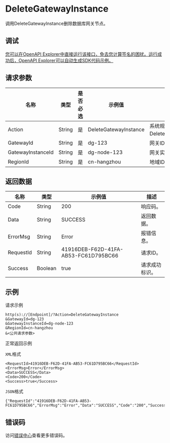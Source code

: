 # DeleteGatewayInstance

调用DeleteGatewayInstance删除数据库网关节点。

## 调试

[您可以在OpenAPI Explorer中直接运行该接口，免去您计算签名的困扰。运行成功后，OpenAPI Explorer可以自动生成SDK代码示例。](https://api.aliyun.com/#product=dg&api=DeleteGatewayInstance&type=RPC&version=2019-03-27)

## 请求参数

|名称|类型|是否必选|示例值|描述|
|--|--|----|---|--|
|Action|String|是|DeleteGatewayInstance|系统规定参数。取值：DeleteGatewayInstance。 |
|GatewayId|String|是|dg-123|网关ID。 |
|GatewayInstanceId|String|是|dg-node-123|网关实例ID。 |
|RegionId|String|是|cn-hangzhou|地域ID。 |

## 返回数据

|名称|类型|示例值|描述|
|--|--|---|--|
|Code|String|200|响应码。 |
|Data|String|SUCCESS|返回数据。 |
|ErrorMsg|String|Error|报错信息。 |
|RequestId|String|41916DEB-F62D-41FA-AB53-FC61D795BC66|请求ID。 |
|Success|Boolean|true|请求成功标识。 |

## 示例

请求示例

```
http(s)://[Endpoint]/?Action=DeleteGatewayInstance
&GatewayId=dg-123
&GatewayInstanceId=dg-node-123
&RegionId=cn-hangzhou
&<公共请求参数>
```

正常返回示例

`XML`格式

```
<RequestId>41916DEB-F62D-41FA-AB53-FC61D795BC66</RequestId>
<ErrorMsg>Error</ErrorMsg>
<Data>SUCCESS</Data>
<Code>200</Code>
<Success>true</Success>
```

`JSON`格式

```
{"RequestId":"41916DEB-F62D-41FA-AB53-FC61D795BC66","ErrorMsg":"Error","Data":"SUCCESS","Code":"200","Success":"true"}
```

## 错误码

访问[错误中心](https://error-center.alibabacloud.com/status/product/dg)查看更多错误码。

